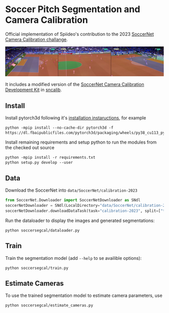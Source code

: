 # Soccer Pitch Segmentation and Camera Calibration
Official implementation of Spiideo's contribution to the 2023
[SoccerNet Camera Calibration challange](https://www.soccer-net.org/tasks/camera-calibration).

![Example segmentatoions](docs/segmentations.jpg)

It includes a modified version of the
[SoccerNet Camera Calibration Development Kit](https://github.com/SoccerNet/sn-calibration)
in [sncalib](https://github.com/Spiideo/soccersegcal/tree/main/sncalib).

## Install
Install pytorch3d following it's
[installation instaructions](https://github.com/facebookresearch/pytorch3d/blob/main/INSTALL.md), for example

    python -mpip install --no-cache-dir pytorch3d -f https://dl.fbaipublicfiles.com/pytorch3d/packaging/wheels/py38_cu113_pyt1120/download.html

Install remaining requirements and setup python to run the modules from the checked
out source

    python -mpip install -r requirements.txt
    python setup.py develop --user

## Data
Download the SoccerNet into `data/SoccerNet/calibration-2023`

```python
from SoccerNet.Downloader import SoccerNetDownloader as SNdl
soccerNetDownloader = SNdl(LocalDirectory="data/SoccerNet/calibration-2023")
soccerNetDownloader.downloadDataTask(task="calibration-2023", split=["train", "valid", "test", "challenge"])
```

Run the dataloader to display the images and generated segmentations:

    python soccersegcal/dataloader.py

## Train
Train the segmentation model (add `--help` to se availible options):

    python soccersegcal/train.py

## Estimate Cameras
To use the trained segmentation model to estimate camera parameters, use

    python soccersegcal/estimate_cameras.py